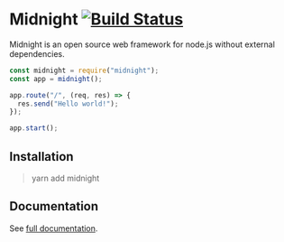 # Midnight [![Build Status](https://travis-ci.org/msavela/midnight.svg)](https://travis-ci.org/msavela/midnight)

Midnight is an open source web framework for node.js without external dependencies.

```js
const midnight = require("midnight");
const app = midnight();

app.route("/", (req, res) => {
  res.send("Hello world!");
});

app.start();
```

## Installation

> yarn add midnight

## Documentation

See [full documentation](http://msavela.github.io/midnight).
